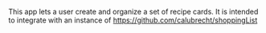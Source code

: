 This app lets a user create and organize a set of recipe cards. It is intended to integrate with an instance of https://github.com/calubrecht/shoppingList

